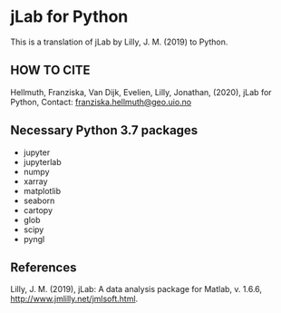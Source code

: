 # jLab for Python
This is a translation of jLab by Lilly, J. M. (2019) to Python.

## HOW TO CITE
Hellmuth, Franziska, Van Dijk, Evelien, Lilly, Jonathan, (2020), jLab for Python, Contact: franziska.hellmuth@geo.uio.no


## Necessary Python 3.7 packages
- jupyter
- jupyterlab
- numpy
- xarray
- matplotlib
- seaborn
- cartopy
- glob
- scipy
- pyngl

## References
Lilly, J. M. (2019), jLab: A data analysis package for Matlab, v. 1.6.6, http://www.jmlilly.net/jmlsoft.html. 

